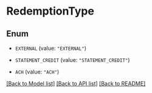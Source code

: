 # RedemptionType

## Enum


* `EXTERNAL` (value: `"EXTERNAL"`)

* `STATEMENT_CREDIT` (value: `"STATEMENT_CREDIT"`)

* `ACH` (value: `"ACH"`)


[[Back to Model list]](../README.md#documentation-for-models) [[Back to API list]](../README.md#documentation-for-api-endpoints) [[Back to README]](../README.md)


